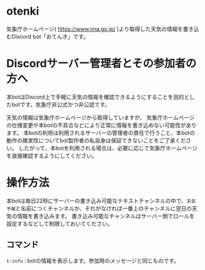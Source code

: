 # otenki

気象庁ホームページ( https://www.jma.go.jp/ )より取得した天気の情報を書き込むDiscord bot「おてんき」です。

# Discordサーバー管理者とその参加者の方へ

本botはDiscord上で手軽に天気の情報を確認できるようにすることを目的としたbotです。気象庁非公式かつ非公認です。

天気の情報は気象庁ホームページから取得していますが、
気象庁ホームページの仕様変更や本botの不具合などにより正常に情報を書き込めない可能性があります。
本botの利用は利用されるサーバーの管理者の責任で行うこと、本botの動作の確実性についてbot製作者の私自身は保証できないことをご了承ください。
したがって、本botを利用される場合は、必要に応じて気象庁ホームページを直接確認するようにしてください。

# 操作方法

本botは毎日22時にサーバーの書き込み可能なテキストチャンネルの中で、`天気予報`と名前につくチャンネルか、それがなければ一番上のチャンネルに翌日の天気の情報を書き込みます。
書き込み可能なチャンネルはサーバー側でロールを設定するなどして制限しておいてください。

## コマンド

`t:info` : botの情報を表示します。参加時のメッセージと同じものです。
